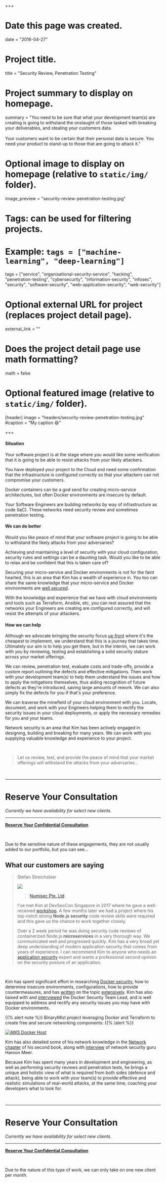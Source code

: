 +++
# Date this page was created.
date = "2016-04-27"

# Project title.
title = "Security Review, Penetration Testing"

# Project summary to display on homepage.
summary = "You need to be sure that what your development team(s) are creating is going to withstand the onslaught of those tasked with breaking your deliverables, and stealing your customers data.<br><br>Your customers want to be certain that their personal data is secure. You need your product to stand-up to those that are going to attack it."

# Optional image to display on homepage (relative to `static/img/` folder).
image_preview = "security-review-penetration-testing.jpg"

# Tags: can be used for filtering projects.
# Example: `tags = ["machine-learning", "deep-learning"]`
tags = ["service", "organisational-security-service", "hacking", "penetration-testing", "cybersecurity", "information-security", "infosec", "security", "software-security", "web-application-security", "web-security"]

# Optional external URL for project (replaces project detail page).
external_link = ""

# Does the project detail page use math formatting?
math = false

# Optional featured image (relative to `static/img/` folder).
[header]
image = "headers/security-review-penetration-testing.jpg"
#caption = "My caption :smile:"

+++

#### Situation

Your software project is at the stage where you would like some verification that it is going to be able to resist attacks from your likely attackers.

You have deployed your project to the Cloud and need some confirmation that the infrastructure is configured correctly so that your attackers can not compromise your customers.

Docker containers can be a god send for creating micro-service architectures, but often Docker environments are insecure by default.

Your Software Engineers are building networks by way of infrastructure as code (IaC). These networks need security review and sometimes penetration testing.

#### We can do better

Would you like peace of mind that your software project is going to be able to withstand the likely attacks from your adversaries?

Achieving and maintaining a level of security with your cloud configuration, security rules and settings can be a daunting task. Would you like to be able to relax and be confident that this is taken care of?

Securing your micro-service and Docker environments is not for the faint hearted, this is an area that Kim has a wealth of experience in. You too can share the same knowledge that your micro-service and Docker environments are [well secured](/publication/docker-security/).

With the knowledge and experience that we have with cloud environments and tools such as Terraform, Ansible, etc, you can rest assured that the networks your Engineers are creating are configured correctly, and will resist the attempts of your attackers.

#### How we can help

Although we advocate bringing the security focus [up front](/project/service-development-team-security-implementation/) where it's the cheapest to implement, we understand that this is a journey that takes time. Ultimately our aim is to help you get there, but in the interim, we can work with you by reviewing, testing and establishing a solid security stature across your market offerings.

We can review, penetration test, evaluate costs and trade-offs, provide a custom report outlining the defects and effective mitigations. Then work with your development team(s) to help them understand the issues and how to apply the mitigations themselves, thus aiding recognition of future defects as they're introduced, saving large amounts of rework. We can also simply fix the defects for you if that's your preference.

We can traverse the minefield of your cloud environment with you. Locate, document, and work with your Engineers helping them to rectify the security issues in your cloud deployments, or apply the necessary remedies for you and your teams.

Network security is an area that Kim has been actively engaged in designing, building and breaking for many years. We can work with you supplying valuable knowledge and experience to your project. 

<br>

> Let us review, test, and provide the peace of mind that your market offerings will withstand the attacks from your adversaries...

<br>

---

# Reserve Your Consultation

_Currently we have availability for select new clients._

---

<a class="btn btn-primary btn-outline" href="/#contact"><b>Reserve Your Confidential Consultation</b></a>

<br>

Due to the sensitive nature of these engagements, they are not usually added to our portfolio, but you can see...

## What our customers are saying

> Stefan Streichsbier
> 
> <img class="testimonial-img-bordered" src="/img/testimonials/StefanStreichsbier.jpg">
> 
> > [Numisec Pte. Ltd](/project/portfolio-numisec)
> 
> I've met Kim at DevSecCon Singapore in 2017 where he gave a well-received [workshop](/talk/devseccon-asia-2017-workshop-developing-a-high-perf-security-focussed-agile-team/). A few months later we had a project where his top-notch strong **Node.js security** code review skills were required and this gave us the chance to work together closely.
> 
> Over a 2 week period he was doing security code reviews of containerized Node.js **microservices** in a very thorough way. We communicated well and progressed quickly. Kim has a very broad yet deep understanding of modern application security that comes from years of experience. I can recommend Kim to anyone who needs an [application security](https://f1.holisticinfosecforwebdevelopers.com/chap06.html#web-applications) expert and wants a professional second opinion on the security posture of an application.

<br>

Kim has spent significant effort in researching [Docker security](/publication/docker-security/), how to determine insecure environments, configurations, how to provide countermeasures, and has [written](https://f1.holisticinfosecforwebdevelopers.com/chap03.html#vps-identify-risks-docker) on the topic [extensively](https://f1.holisticinfosecforwebdevelopers.com/chap03.html#vps-countermeasures-docker). Kim has also liaised with and [interviewed](/publication/ser-podcast-docker-security/) the Docker Security Team Lead, and is well equipped to address and rectify any security issues you may have with Docker environments. 

{{% alert note %}}
BinaryMist project leveraging Docker and Terraform to create free and secure networking components:
{{% /alert %}}

[![AWS Docker Host](https://github.com/binarymist/aws-docker-host/raw/master/Logo.png)](https://github.com/binarymist/aws-docker-host)

Kim has also detailed some of his network knowledge in the [Network chapter](https://f1.holisticinfosecforwebdevelopers.com/chap04.html#network) of his second book, along with [interview](/publication/ser-podcast-network-security/) of network security guru Haroon Meer.

Because Kim has spent many years in development and engineering, as well as performing security reviews and penetration tests, he brings a unique and holistic view of what is required from both sides (defence and attack), being able to work with your team(s) to provide effective and realistic simulations of real-world attacks, at the same time, coaching your developers what to look for.

<br>

---

# Reserve Your Consultation

_Currently we have availability for select new clients._

---

<a class="btn btn-primary btn-outline" href="/#contact"><b>Reserve Your Confidential Consultation</b></a>

<br>

Due to the nature of this type of work, we can only take on one new client per month.

<br>
